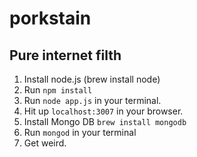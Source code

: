 # porkstain
## Pure internet filth

1. Install node.js (brew install node)
2. Run ```npm install```
3. Run ```node app.js``` in your terminal.
4. Hit up ```localhost:3007``` in your browser.
5. Install Mongo DB ```brew install mongodb```
6. Run ```mongod``` in your terminal
7. Get weird.
